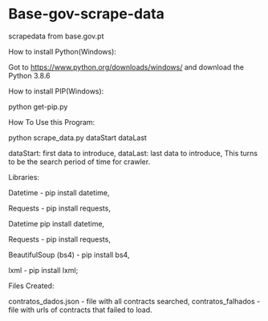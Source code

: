 # Base-gov-scrape-data
scrapedata from base.gov.pt

How to install Python(Windows):

Got to https://www.python.org/downloads/windows/ and download the Python 3.8.6

How to install PIP(Windows): 

python get-pip.py

How To Use this Program: 

python scrape_data.py dataStart dataLast

dataStart: first data to introduce,
dataLast: last data to introduce,
This turns to be the search period of time for crawler.

Libraries:

Datetime - pip install datetime,

Requests - pip install requests,

Datetime pip install datetime,

Requests - pip install requests,

BeautifulSoup (bs4) - pip install bs4,

lxml - pip install lxml;

Files Created:

contratos_dados.json - file with all contracts searched,
contratos_falhados - file with urls of contracts that failed to load.
